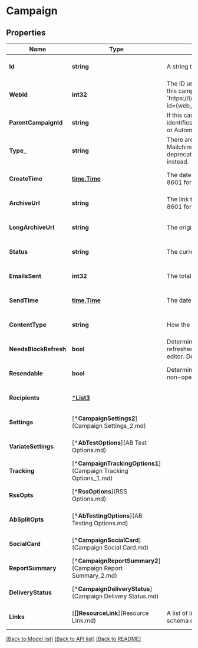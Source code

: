 # Campaign

## Properties
Name | Type | Description | Notes
------------ | ------------- | ------------- | -------------
**Id** | **string** | A string that uniquely identifies this campaign. | [optional] [default to null]
**WebId** | **int32** | The ID used in the Mailchimp web application. View this campaign in your Mailchimp account at &#x60;https://{dc}.admin.mailchimp.com/campaigns/show/?id&#x3D;{web_id}&#x60;. | [optional] [default to null]
**ParentCampaignId** | **string** | If this campaign is the child of another campaign, this identifies the parent campaign. For Example, for RSS or Automation children. | [optional] [default to null]
**Type_** | **string** | There are four types of [campaigns](https://mailchimp.com/help/getting-started-with-campaigns/) you can create in Mailchimp. A/B Split campaigns have been deprecated and variate campaigns should be used instead. | [optional] [default to null]
**CreateTime** | [**time.Time**](time.Time.md) | The date and time the campaign was created in ISO 8601 format. | [optional] [default to null]
**ArchiveUrl** | **string** | The link to the campaign&#39;s archive version in ISO 8601 format. | [optional] [default to null]
**LongArchiveUrl** | **string** | The original link to the campaign&#39;s archive version. | [optional] [default to null]
**Status** | **string** | The current status of the campaign. | [optional] [default to null]
**EmailsSent** | **int32** | The total number of emails sent for this campaign. | [optional] [default to null]
**SendTime** | [**time.Time**](time.Time.md) | The date and time a campaign was sent. | [optional] [default to null]
**ContentType** | **string** | How the campaign&#39;s content is put together. | [optional] [default to null]
**NeedsBlockRefresh** | **bool** | Determines if the campaign needs its blocks refreshed by opening the web-based campaign editor. Deprecated and will always return false. | [optional] [default to null]
**Resendable** | **bool** | Determines if the campaign qualifies to be resent to non-openers. | [optional] [default to null]
**Recipients** | [***List3**](List_3.md) |  | [optional] [default to null]
**Settings** | [***CampaignSettings2**](Campaign Settings_2.md) |  | [optional] [default to null]
**VariateSettings** | [***AbTestOptions**](AB Test Options.md) |  | [optional] [default to null]
**Tracking** | [***CampaignTrackingOptions1**](Campaign Tracking Options_1.md) |  | [optional] [default to null]
**RssOpts** | [***RssOptions**](RSS Options.md) |  | [optional] [default to null]
**AbSplitOpts** | [***AbTestingOptions**](AB Testing Options.md) |  | [optional] [default to null]
**SocialCard** | [***CampaignSocialCard**](Campaign Social Card.md) |  | [optional] [default to null]
**ReportSummary** | [***CampaignReportSummary2**](Campaign Report Summary_2.md) |  | [optional] [default to null]
**DeliveryStatus** | [***CampaignDeliveryStatus**](Campaign Delivery Status.md) |  | [optional] [default to null]
**Links** | [**[]ResourceLink**](Resource Link.md) | A list of link types and descriptions for the API schema documents. | [optional] [default to null]

[[Back to Model list]](../README.md#documentation-for-models) [[Back to API list]](../README.md#documentation-for-api-endpoints) [[Back to README]](../README.md)


